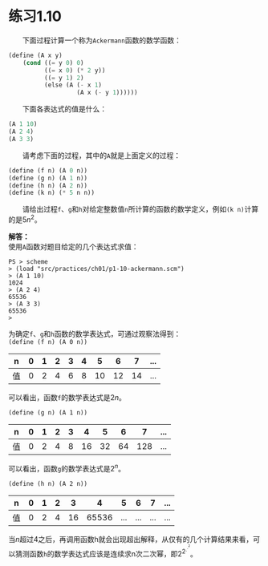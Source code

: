 # 练习1.10
&emsp;&emsp;下面过程计算一个称为`Ackermann`函数的数学函数：  
```lisp
(define (A x y)
    (cond ((= y 0) 0)
          ((= x 0) (* 2 y))
          ((= y 1) 2)
          (else (A (- x 1)
                   (A x (- y 1))))))
```
&emsp;&emsp;下面各表达式的值是什么：  
```lisp
(A 1 10)
(A 2 4)
(A 3 3)
```  
&emsp;&emsp;请考虑下面的过程，其中的`A`就是上面定义的过程：
```lisp
(define (f n) (A 0 n))
(define (g n) (A 1 n))
(define (h n) (A 2 n))
(define (k n) (* 5 n n))
```
&emsp;&emsp;请给出过程`f`、`g`和`h`对给定整数值`n`所计算的函数的数学定义，例如`(k n)`计算的是$5n^2$。  

**解答：**  
使用`A`函数对题目给定的几个表达式求值：
```shell
PS > scheme 
> (load "src/practices/ch01/p1-10-ackermann.scm")
> (A 1 10)
1024
> (A 2 4)
65536
> (A 3 3)
65536
>
```
为确定`f`、`g`和`h`函数的数学表达式，可通过观察法得到：  
`(define (f n) (A 0 n))`  

|n|0|1|2|3|4|5|6|7|...|
|---|---|---|---|---|---|---|---|---|---|
|值|0|2|4|6|8|10|12|14|...|

可以看出，函数`f`的数学表达式是$2n$。  

`(define (g n) (A 1 n))`  

|n|0|1|2|3|4|5|6|7|...|
|---|---|---|---|---|---|---|---|---|---|
|值|0|2|4|8|16|32|64|128|...|

可以看出，函数`g`的数学表达式是$2^n$。   

`(define (h n) (A 2 n))`

|n|0|1|2|3|4|5|6|7|...|
|---|---|---|---|---|---|---|---|---|---|
|值|0|2|4|16|65536|...|...|...|...|

当$n$超过4之后，再调用函数h就会出现超出解释，从仅有的几个计算结果来看，可以猜测函数`h`的数学表达式应该是连续求n次二次幂，即$2^{2^{.^{.^2}}}$。
